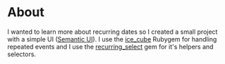 # About

I wanted to learn more about recurring dates so I created a small project with a simple UI ([Semantic UI](http://semantic-ui.com/)).
I use the [ice_cube](https://github.com/seejohnrun/ice_cube) Rubygem for handling repeated events and I use the [recurring_select](https://github.com/GetJobber/recurring_select) gem for it's helpers and selectors.